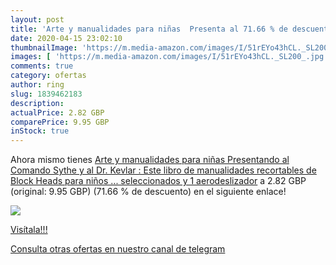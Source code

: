 ```yaml
---
layout: post
title: 'Arte y manualidades para niñas  Presenta al 71.66 % de descuento'
date: 2020-04-15 23:02:10
thumbnailImage: 'https://m.media-amazon.com/images/I/51rEYo43hCL._SL200_.jpg'
images: [ 'https://m.media-amazon.com/images/I/51rEYo43hCL._SL200_.jpg' ]
comments: true
category: ofertas
author: ring
slug: 1839462183
description:
actualPrice: 2.82 GBP
comparePrice: 9.95 GBP
inStock: true
---
```


Ahora mismo tienes [Arte y manualidades para niñas  Presentando al Comando Sythe y al Dr. Kevlar : Este libro de manualidades recortables de Block Heads para niños ... seleccionados y 1 aerodeslizador](https://www.amazon.com/dp/1839462183/?tag=redken08-20) a 2.82 GBP (original: 9.95 GBP) (71.66 %  de descuento) en el siguiente enlace!

[![](https://m.media-amazon.com/images/I/51rEYo43hCL._SL200_.jpg)](https://www.amazon.com/dp/1839462183/?tag=redken08-20)

[Visítala!!!](https://www.amazon.com/dp/1839462183/?tag=redken08-20)

[Consulta otras ofertas en nuestro canal de telegram](https://t.me/s/ofertas25)
